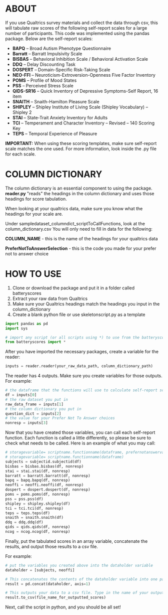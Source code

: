 # ABOUT
If you use Qualtrics survey materials and collect the data through csv, this will tabulate raw scores of the following self-report 
scales for a large number of participants. This code was implemented using the pandas package. Below are the self-report scales:

* **BAPQ** – Broad Autism Phenotype Questionnaire
* **Barratt** – Barratt Impulsivity Scale
* **BISBAS** – Behavioral Inhibition Scale / Behavioral Activation Scale
* **DDQ** – Delay Discounting Task
* **DOSPERT** – Domain-Specific Risk-Taking Scale
* **NEO-FFI** – Neuroticism-Extroversion-Openness Five Factor Inventory
* **POMS** – Profile of Mood States
* **PSS** – Perceived Stress Scale
* **QIDS-SR16** – Quick Inventory of Depressive Symptoms-Self Report, 16 item
* **SNAITH** – Snaith-Hamilton Pleasure Scale
* **SHIPLEY** – Shipley Institute of Living Scale (Shipley Vocabulary) – Shipley 2
* **STAI** – State-Trait Anxiety Inventory for Adults
* **TCI** – Temperament and Character Inventory – Revised – 140 Scoring Key
* **TEPS** – Temporal Experience of Pleasure


**IMPORTANT:** When using these scoring templates, make sure self-report scale matches the one used. For more information, look inside the .py file
for each scale.




# COLUMN DICTIONARY
The column dictionary is an essential component to using the package. **reader.py** "reads" the headings in the column dictionary and 
uses those headings for score tabulation.

When looking at your qualtrics data, make sure you know what the headings for your scale are.


Under sampledataset_columndict_scriptToCallFunctions, look at the column_dictionary.csv
You will only need to fill in data for the following:

**COLUMN_NAME** - this is the name of the headings for your qualtrics data

**PreferNotToAnswerSelection** - this is the code you made for your prefer not to answer choice



# HOW TO USE
1. Clone or download the package and put it in a folder called batteryscores
2. Extract your raw data from Qualtrics
3. Make sure your Qualtrics headings match the headings you input in the column_dictionary
4. Create a blank python file or use skeletonscript.py as a template

```python
import pandas as pd
import sys

# import any script (or all scripts using *) to use from the batteryscores package
from batteryscores import *
```

After you have imported the necessary packages, create a variable for the reader:

```python
inputs = reader.reader(your_raw_data_path, column_dictionary_path)
```

The reader has 4 outputs. Make sure you create variables for those outputs. For example:

```python
# the dataframe that the functions will use to calculate self-report scores
df = inputs[0]
# the raw dataset you put in
raw_data_frame = inputs[1]
# the column dictionary you put in
question_dict = inputs[2]
# the value for your Prefer Not To Answer choices
nonresp = inputs[3]
```


Now that you have created those variables, you can call each self-report function. Each function is called a little differently, 
so please be sure to check what needs to be called. Here is an example of what you may call:
```python
# storagevariable= scriptname.functionname(dataframe, prefernotanswervalue) or
# storagevariable= scriptname.functionname(dataframe)
subjects = subjectid.subjectid(df)
bisbas = bisbas.bisbas(df, nonresp)
stai = stai.stai(df, nonresp)
barratt = barratt.barratt(df, nonresp)
bapq = bapq.bapq(df, nonresp)
neoffi = neoffi.neoffi(df, nonresp)
dospert = dospert.dospert(df, nonresp)
poms = poms.poms(df, nonresp)
pss = pss.pss(df)
shipley = shipley.shipley(df)
tci = tci.tci(df, nonresp)
teps = teps.teps(df)
snaith = snaith.snaith(df)
ddq = ddq.ddq(df)
qids = qids.qids(df, nonresp)
ncog = ncog.ncog(df, nonresp)
```

Finally, put the tabulated scores in an array variable, concatenate the results, and output those results to a csv file. 

For example:
```python
# put the variables you created above into the dataholder variable
dataholder = [subjects, neoffi]

# This concatenates the contents of the dataholder variable into one pandas dataframe
result = pd.concat(dataholder, axis=1)

# This outputs your data to a csv file. Type in the name of your outputfile
result.to_csv(file_name_for_outputted_scores)
```

Next, call the script in python, and you should be all set!
